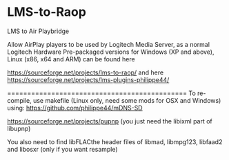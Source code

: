 # LMS-to-Raop
LMS to Air Playbridge

Allow AirPlay players to be used by Logitech Media Server, as a normal Logitech Hardware
Pre-packaged versions for Windows (XP and above), Linux (x86, x64 and ARM) can be found here

https://sourceforge.net/projects/lms-to-raop/ and here https://sourceforge.net/projects/lms-plugins-philippe44/

=============================================
To re-compile, use makefile (Linux only, need some mods for OSX and Windows) using:
https://github.com/philippe44/mDNS-SD

https://sourceforge.net/projects/pupnp (you just need the libixml part of libupnp)

You also need to find libFLACthe header files of libmad, libmpg123, libfaad2 and libosxr (only if you want resample)

